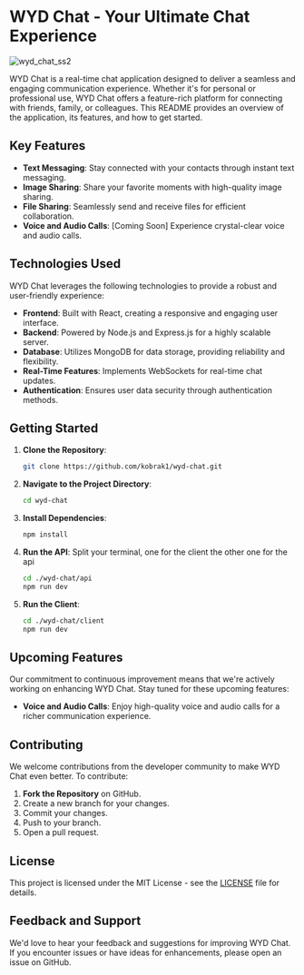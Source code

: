 # WYD Chat - Your Ultimate Chat Experience

![wyd_chat_ss2](https://github.com/kobrak1/wyd-chat/assets/114083611/17f0ac88-c338-4d82-985e-c8dcacc3f83f)

WYD Chat is a real-time chat application designed to deliver a seamless and engaging communication experience. Whether it's for personal or professional use, WYD Chat offers a feature-rich platform for connecting with friends, family, or colleagues. This README provides an overview of the application, its features, and how to get started.

## Key Features

- **Text Messaging**: Stay connected with your contacts through instant text messaging.
- **Image Sharing**: Share your favorite moments with high-quality image sharing.
- **File Sharing**: Seamlessly send and receive files for efficient collaboration.
- **Voice and Audio Calls**: [Coming Soon] Experience crystal-clear voice and audio calls.

## Technologies Used

WYD Chat leverages the following technologies to provide a robust and user-friendly experience:

- **Frontend**: Built with React, creating a responsive and engaging user interface.
- **Backend**: Powered by Node.js and Express.js for a highly scalable server.
- **Database**: Utilizes MongoDB for data storage, providing reliability and flexibility.
- **Real-Time Features**: Implements WebSockets for real-time chat updates.
- **Authentication**: Ensures user data security through authentication methods.

## Getting Started

1. **Clone the Repository**:

   ```bash
   git clone https://github.com/kobrak1/wyd-chat.git
   ```

2. **Navigate to the Project Directory**:

   ```bash
   cd wyd-chat
   ```

3. **Install Dependencies**:

   ```bash
   npm install
   ```

4. **Run the API**:
  Split your terminal, one for the client the other one for the api
   ```bash
   cd ./wyd-chat/api
   npm run dev
   ```

5. **Run the Client**:

   ```bash
   cd ./wyd-chat/client
   npm run dev
   ```
  

## Upcoming Features

Our commitment to continuous improvement means that we're actively working on enhancing WYD Chat. Stay tuned for these upcoming features:

- **Voice and Audio Calls**: Enjoy high-quality voice and audio calls for a richer communication experience.

## Contributing

We welcome contributions from the developer community to make WYD Chat even better. To contribute:

1. **Fork the Repository** on GitHub.
2. Create a new branch for your changes.
3. Commit your changes.
4. Push to your branch.
5. Open a pull request.

## License

This project is licensed under the MIT License - see the [LICENSE](LICENSE) file for details.

## Feedback and Support

We'd love to hear your feedback and suggestions for improving WYD Chat. If you encounter issues or have ideas for enhancements, please open an issue on GitHub.
